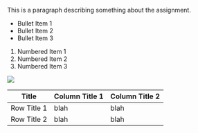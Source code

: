 This is a paragraph describing something about the assignment.

- Bullet Item 1
- Bullet Item 2
- Bullet Item 3
1. Numbered Item 1
2. Numbered Item 2
3. Numbered Item 3

![](https://i.imgur.com/5dkVxsy.jpg)

| Title       | Column Title 1 | Column Title 2 |
| ----------- | -------------- | -------------- |
| Row Title 1 | blah | blah |
| Row Title 2 | blah | blah |  |